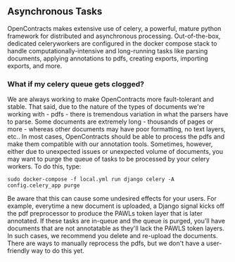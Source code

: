 ## Asynchronous Tasks

OpenContracts makes extensive use of celery, a powerful, mature python framework for distributed and asynchronous 
processing. Out-of-the-box, dedicated celeryworkers are configured in the docker compose stack
to handle computationally-intensive and long-running tasks like parsing documents, applying
annotations to pdfs, creating exports, importing exports, and more. 

### What if my celery queue gets clogged?

We are always working to make OpenContracts more fault-tolerant and stable. That said, due to 
the nature of the types of documents we're working with - pdfs - there is 
tremendous variation in what the parsers have to parse. Some documents are extremely long - thousands of pages or more -
whereas other documents may have poor formatting, no text layers, etc.. In most cases, 
OpenContracts should be able to process the pdfs and make them compatible with our annotation tools. 
Sometimes, however, either due to unexpected issues or unexpected volume of documents, you may 
want to purge the queue of tasks to be processed by your celery workers. To do this, type:

```commandline
sudo docker-compose -f local.yml run django celery -A config.celery_app purge
```

Be aware that this can cause some undesired effects for your users. For example, everytime a new 
document is uploaded, a Django signal kicks off the pdf preprocessor to produce the PAWLs token
layer that is later annotated. If these tasks are in-queue and the queue is purged, 
you'll have documents that are not annotatable as they'll lack the PAWLS token layers. In such cases, 
we recommend you delete and re-upload the documents. There are ways to manually
reprocess the pdfs, but we don't have a user-friendly way to do this yet. 
